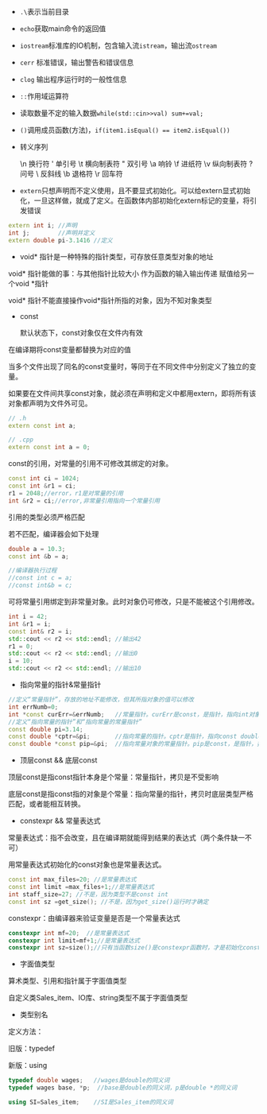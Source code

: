 - `.\`表示当前目录

- `echo`获取main命令的返回值

- `iostream`标准库的IO机制，包含输入流`istream`，输出流`ostream`

- `cerr` 标准错误，输出警告和错误信息

- `clog` 输出程序运行时的一般性信息

- `::`作用域运算符

- 读取数量不定的输入数据`while(std::cin>>val) sum+=val;`
- `()`调用成员函数(方法)，`if(item1.isEqual() == item2.isEqual())`

- 转义序列

	\n	换行符		 	   \'  单引号
	\t	横向制表符		  \"  双引号
	\a	响铃				\f	进纸符
	\v	纵向制表符		  \?	问号
	\\	反斜线				\b	退格符
	\r	回车符

- `extern`只想声明而不定义使用，且不要显式初始化。可以给extern显式初始化，一旦这样做，就成了定义。在函数体内部初始化extern标记的变量，将引发错误

~~~cpp
extern int i; //声明
int j;        //声明并定义
extern double pi-3.1416 //定义
~~~

- void* 指针是一种特殊的指针类型，可存放任意类型对象的地址

void* 指针能做的事：与其他指针比较大小  作为函数的输入输出传递  赋值给另一个void *指针

void* 指针不能直接操作void*指针所指的对象，因为不知对象类型

- const

  默认状态下，const对象仅在文件内有效

在编译期将const变量都替换为对应的值

当多个文件出现了同名的const变量时，等同于在不同文件中分别定义了独立的变量。

如果要在文件间共享const对象，就必须在声明和定义中都用extern，即将所有该对象都声明为文件外可见。

~~~cpp
// .h
extern const int a;

// .cpp
extern const int a = 0;
~~~

const的引用，对常量的引用不可修改其绑定的对象。

~~~cpp
const int ci = 1024;
const int &r1 = ci;
r1 = 2048;//error，r1是对常量的引用
int &r2 = ci;//error,非常量引用指向一个常量引用
~~~

引用的类型必须严格匹配

若不匹配，编译器会如下处理

~~~cpp
double a = 10.3;
const int &b = a;

//编译器执行过程
//const int c = a;
//const int&b = c;
~~~

可将常量引用绑定到非常量对象。此时对象仍可修改，只是不能被这个引用修改。

~~~cpp
int i = 42;
int &r1 = i; 
const int& r2 = i;
std::cout << r2 << std::endl; //输出42
r1 = 0;
std::cout << r2 << std::endl; //输出0
i = 10;
std::cout << r2 << std::endl; //输出10
~~~

- 指向常量的指针&常量指针

~~~cpp
//定义“常量指针”，存放的地址不能修改，但其所指对象的值可以修改
int errNumb=0;
int *const curErr=&errNumb;   //常量指针。curErr是const，是指针，指向int对象
//定义“指向常量的指针”和“指向常量的常量指针”
const double pi=3.14;
const double *cptr=&pi;       //指向常量的指针。cptr是指针，指向const double对象
const double *const pip=&pi;  //指向常量对象的常量指针。pip是const，是指针，指向const double对象

~~~

- 顶层const && 底层const

顶层const是指const指针本身是个常量：常量指针，拷贝是不受影响

底层const是指const指的对象是个常量：指向常量的指针，拷贝时底层类型严格匹配，或者能相互转换。

- constexpr && 常量表达式

常量表达式：指不会改变，且在编译期就能得到结果的表达式（两个条件缺一不可）

用常量表达式初始化的const对象也是常量表达式。

~~~cpp
const int max_files=20; //是常量表达式
const int limit =max_files+1;//是常量表达式
int staff_size=27; //不是，因为类型不是const int
const int sz =get_size(); //不是，因为get_size()运行时才确定
~~~

constexpr：由编译器来验证变量是否是一个常量表达式

~~~cpp
constexpr int mf=20;  //是常量表达式
constexpr int limit=mf+1;//是常量表达式
constexpr int sz=size();//只有当函数size()是constexpr函数时，才是初始化constexpr变量
~~~

- 字面值类型

算术类型、引用和指针属于字面值类型

自定义类Sales_item、IO库、string类型不属于字面值类型

- 类型别名

定义方法：

旧版：typedef

新版：using

~~~cpp
typedef double wages;   //wages是double的同义词
typedef wages base, *p;  //base是double的同义词，p是double *的同义词

using SI=Sales_item;    //SI是Sales_item的同义词
~~~

